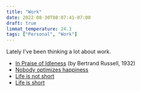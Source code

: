 ```yaml
---
title: "Work"
date: 2022-08-30T08:07:41-07:00
draft: true
limmat_temperature: 24.1
tags: ["Personal", "Work"]
---
```


Lately I've been thinking a lot about work.

*  [In Praise of Idleness](https://harpers.org/archive/1932/10/in-praise-of-idleness/) (by Bertrand Russell, 1932)
* [Nobody optimizes happiness](https://dynomight.net/happiness/)
* [Life is not short](https://dkb.show/post/life-is-not-short)
* [Life is short](http://paulgraham.com/vb.html)